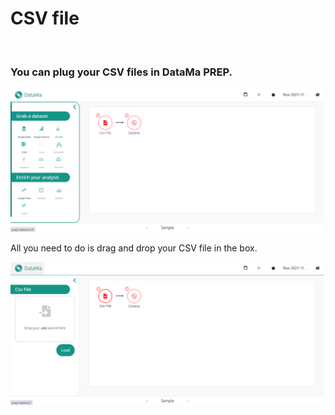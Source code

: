 # CSV file

</br>

  ### You can plug your CSV files in DataMa PREP.


  ![blopblop](images/CSVstep1.png)

All you need to do is drag and drop your CSV file in the box.

![django](images/CSVstep2.png)
